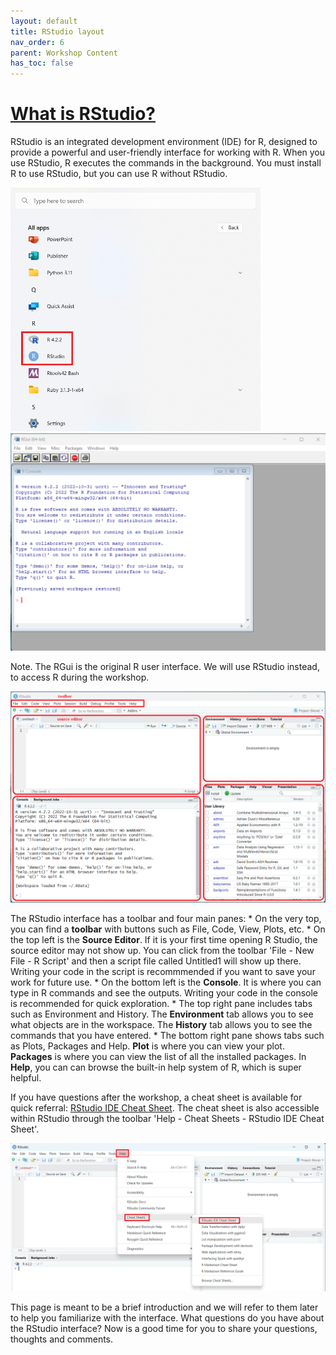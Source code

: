 ```yaml
---
layout: default
title: RStudio layout
nav_order: 6
parent: Workshop Content
has_toc: false
---
```


# [**What is RStudio?**](https://posit.co/products/open-source/rstudio/)

RStudio is an integrated development environment (IDE) for R, designed to provide a powerful and user-friendly interface for working with R. When you use RStudio, R executes the commands in the background. You must install R to use RStudio, but you can use R without RStudio.

<img src="images/Find_the_App_Windows.png" width="400"/>

<img src="images/R.png" width="800"/>

Note. The RGui is the original R user interface. We will use RStudio instead, to access R during the workshop.

<img src="images/RStudio.png" width="800"/>

The RStudio interface has a toolbar and four main panes: \* On the very top, you can find a **toolbar** with buttons such as File, Code, View, Plots, etc. \* On the top left is the **Source Editor**. If it is your first time opening R Studio, the source editor may not show up. You can click from the toolbar 'File - New File - R Script' and then a script file called Untitled1 will show up there. Writing your code in the script is recommmended if you want to save your work for future use. \* On the bottom left is the **Console**. It is where you can type in R commands and see the outputs. Writing your code in the console is recommended for quick exploration. \* The top right pane includes tabs such as Environment and History. The **Environment** tab allows you to see what objects are in the workspace. The **History** tab allows you to see the commands that you have entered. \* The bottom right pane shows tabs such as Plots, Packages and Help. **Plot** is where you can view your plot. **Packages** is where you can view the list of all the installed packages. In **Help**, you can can browse the built-in help system of R, which is super helpful.

If you have questions after the workshop, a cheat sheet is available for quick referral: [RStudio IDE Cheat Sheet](https://posit.co/wp-content/uploads/2022/10/rstudio-ide-1.pdf). The cheat sheet is also accessible within RStudio through the toolbar 'Help - Cheat Sheets - RStudio IDE Cheat Sheet'.

<img src="images/cheat_sheet.png" width="800"/>

This page is meant to be a brief introduction and we will refer to them later to help you familiarize with the interface. What questions do you have about the RStudio interface? Now is a good time for you to share your questions, thoughts and comments.
